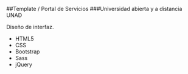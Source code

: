 ##Template / Portal de Servicios
###Universidad abierta y a distancia UNAD

Diseño de interfaz.

- HTML5
- CSS
- Bootstrap
- Sass
- jQuery
